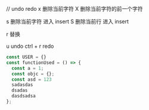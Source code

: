 // undo redo
x 删除当前字符 X 删除当前字符的前一个字符

s 删除当前字符 进入 insert S 删除当前行 进入 insert

r 替换

u undo ctrl + r redo

```js
const USER = {}
const functionUsed = () => {
  const a = 1;
  const objc = {};
  const asd = 123
  sadasdas
  dsadas
  dasdsadsa
};
```
